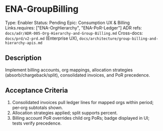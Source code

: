 # ENA-GroupBilling

Type: Enabler
Status: Pending
Epic: Consumption UX & Billing
Links.requires: ["ENA-OrgHierarchy", "ENA-PoR-Ledger"]
ADR refs: `docs/adr/ADR-005-Org-Hierarchy-and-Group-Billing.md`
Cross-docs: `docs/prd/v2-prd.md` (Enterprise UX), `docs/architecture/group-billing-and-hierarchy-apis.md`

## Description
Implement billing accounts, org mappings, allocation strategies (absorb/chargeback/split), consolidated invoices, and PoR precedence.

## Acceptance Criteria
1. Consolidated invoices pull ledger lines for mapped orgs within period; per‑org subtotals shown.
2. Allocation strategies applied; split supports percent.
3. Billing account PoR overrides child org PoRs; badge displayed in UI; tests verify precedence.
